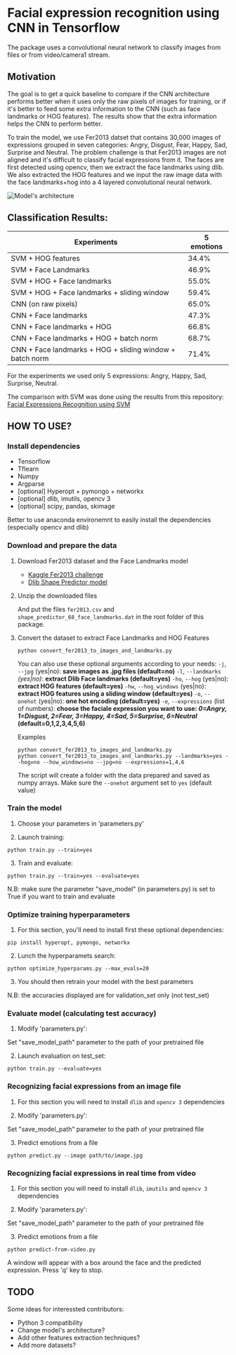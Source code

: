 
# Facial expression recognition using CNN in Tensorflow

The package uses a convolutional neural network to classify images from files or from video/camera1 stream.

## Motivation

The goal is to get a quick baseline to compare if the CNN architecture performs better when it uses only the raw pixels of images for training, or if it's better to feed some extra information to the CNN (such as face landmarks or HOG features). The results show that the extra information helps the CNN to perform better.

To train the model, we use Fer2013 datset that contains 30,000 images of expressions grouped in seven categories: Angry, Disgust, Fear, Happy, Sad, Surprise and Neutral.
The problem challenge is that Fer2013 images are not aligned and it's difficult to classify facial expressions from it. The faces are first detected using opencv, then we extract the face landmarks using dlib. We also extracted the HOG features and we input the raw image data with the face landmarks+hog into a 4 layered convolutional neural network.

![Model's architecture](https://github.com/amineHorseman/facial-expression-recognition-using-cnn/blob/master/model_architecture.png)

## Classification Results:

|       Experiments                                        |   5 emotions  |
|----------------------------------------------------------|---------------|
| SVM + HOG features                                       |     34.4%     |
| SVM + Face Landmarks                                     |     46.9%     |
| SVM + HOG + Face landmarks                               |     55.0%     |
| SVM + HOG + Face landmarks + sliding window              |     59.4%     |
| CNN (on raw pixels)                                      |     65.0%     |
| CNN + Face landmarks                                     |     47.3%     |
| CNN + Face landmarks + HOG                               |     66.8%     |
| CNN + Face landmarks + HOG + batch norm                  |     68.7%     |
| CNN + Face landmarks + HOG + sliding window + batch norm |     71.4%     |

For the experiments we used only 5 expressions: Angry, Happy, Sad, Surprise, Neutral.

The comparison with SVM was done using the results from this repository:
[Facial Expressions Recognition using SVM](https://github.com/amineHorseman/facial-expression-recognition-svm)


## HOW TO USE?

### Install dependencies

- Tensorflow
- Tflearn
- Numpy
- Argparse
- [optional] Hyperopt + pymongo + networkx
- [optional] dlib, imutils, opencv 3
- [optional] scipy, pandas, skimage

Better to use anaconda environemnt to easily install the dependencies (especially opencv and dlib)

### Download and prepare the data

1. Download Fer2013 dataset and the Face Landmarks model

    - [Kaggle Fer2013 challenge](https://www.kaggle.com/c/challenges-in-representation-learning-facial-expression-recognition-challenge/data)
    - [Dlib Shape Predictor model](http://dlib.net/files/shape_predictor_68_face_landmarks.dat.bz2)

2. Unzip the downloaded files

    And put the files `fer2013.csv` and `shape_predictor_68_face_landmarks.dat` in the root folder of this package.

3. Convert the dataset to extract Face Landmarks and HOG Features
    ```
    python convert_fer2013_to_images_and_landmarks.py
    ```

    You can also use these optional arguments according to your needs:
    `-j`, `--jpg` (yes|no): **save images as .jpg files (default=no)**
    `-l`, `--landmarks` *(yes|no)*: **extract Dlib Face landmarks (default=yes)**
    `-ho`, `--hog` (yes|no): **extract HOG features (default=yes)**
    `-hw`, `--hog_windows` (yes|no): **extract HOG features using a sliding window (default=yes)**
    `-o`, `--onehot` (yes|no): **one hot encoding (default=yes)**
    `-e`, `--expressions` (list of numbers): **choose the faciale expression you want to use: *0=Angry, 1=Disgust, 2=Fear, 3=Happy, 4=Sad, 5=Surprise, 6=Neutral* (default=0,1,2,3,4,5,6)**

    Examples
    ```
    python convert_fer2013_to_images_and_landmarks.py
    python convert_fer2013_to_images_and_landmarks.py --landmarks=yes --hog=no --how_windows=no --jpg=no --expressions=1,4,6
    ```
    The script will create a folder with the data prepared and saved as numpy arrays.
    Make sure the `--onehot` argument set to `yes` (default value)

### Train the model
1. Choose your parameters in 'parameters.py'

2. Launch training:

```
python train.py --train=yes
```

3. Train and evaluate:

```
python train.py --train=yes --evaluate=yes
```

N.B: make sure the parameter "save_model" (in parameters.py) is set to True if you want to train and evaluate

### Optimize training hyperparameters
1. For this section, you'll need to install first these optional dependencies:
```
pip install hyperopt, pymongo, networkx
```

2. Lunch the hyperparamets search:
```
python optimize_hyperparams.py --max_evals=20
```

3. You should then retrain your model with the best parameters

N.B: the accuracies displayed are for validation_set only (not test_set)

### Evaluate model (calculating test accuracy)

1. Modify 'parameters.py':
 
Set "save_model_path" parameter to the path of your pretrained file

2. Launch evaluation on test_set:

```
python train.py --evaluate=yes
```

### Recognizing facial expressions from an image file

1. For this section you will need to install `dlib` and `opencv 3` dependencies

2. Modify 'parameters.py':

Set "save_model_path" parameter to the path of your pretrained file

3. Predict emotions from a file

```
python predict.py --image path/to/image.jpg
```

### Recognizing facial expressions in real time from video

1. For this section you will need to install `dlib`, `imutils` and `opencv 3` dependencies

2. Modify 'parameters.py':

Set "save_model_path" parameter to the path of your pretrained file

3. Predict emotions from a file

```
python predict-from-video.py
```
A window will appear with a box around the face and the predicted expression.
Press 'q' key to stop.

## TODO
Some ideas for interessted contributors:
- Python 3 compatibility
- Change model's architecture?
- Add other features extraction techniques?
- Add more datasets?
